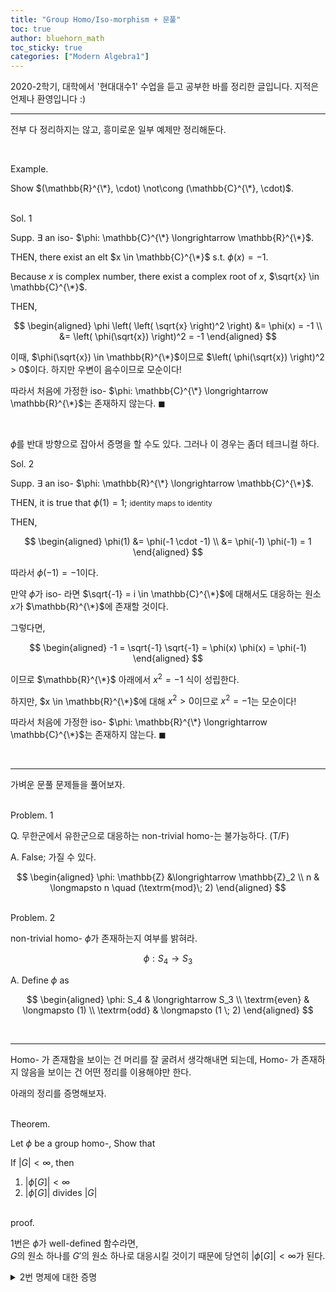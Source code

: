 ```yaml
---
title: "Group Homo/Iso-morphism + 문풀"
toc: true
author: bluehorn_math
toc_sticky: true
categories: ["Modern Algebra1"]
---
```



2020-2학기, 대학에서 '현대대수1' 수업을 듣고 공부한 바를 정리한 글입니다. 지적은 언제나 환영입니다 :)

<hr>

전부 다 정리하지는 않고, 흥미로운 일부 예제만 정리해둔다.

<br>

<span class="statement-title">Example.</span><br>

Show $(\mathbb{R}^{\*}, \cdot) \not\cong (\mathbb{C}^{\*}, \cdot)$.

<br>
<span class="statement-title">Sol. 1</span><br>

<div class="proof" markdown="1">

Supp. $\exists$ an iso- $\phi: \mathbb{C}^{\*} \longrightarrow \mathbb{R}^{\*}$.

THEN, there exist an elt $x \in \mathbb{C}^{\*}$ s.t. $\phi(x) = -1$.

Because $x$ is complex number, there exist a  complex root of $x$, $\sqrt{x} \in \mathbb{C}^{\*}$.

THEN,

$$
\begin{aligned}
\phi \left( \left( \sqrt{x} \right)^2 \right) &= \phi(x) = -1 \\
&= \left( \phi(\sqrt{x}) \right)^2 = -1
\end{aligned}
$$

이때, $\phi(\sqrt{x}) \in \mathbb{R}^{\*}$이므로 $\left( \phi(\sqrt{x}) \right)^2 > 0$이다. 하지만 우변이 음수이므로 모순이다!

따라서 처음에 가정한 iso- $\phi: \mathbb{C}^{\*} \longrightarrow \mathbb{R}^{\*}$는 존재하지 않는다. $\blacksquare$

</div><br>

$\phi$를 반대 방향으로 잡아서 증명을 할 수도 있다. 그러나 이 경우는 좀더 테크니컬 하다.

<span class="statement-title">Sol. 2</span><br>

<div class="proof" markdown="1">

Supp. $\exists$ an iso- $\phi: \mathbb{R}^{\*} \longrightarrow \mathbb{C}^{\*}$.

THEN, it is true that $\phi(1) = 1$; <small>identity maps to identity</small>

THEN,

$$
\begin{aligned}
    \phi(1) &= \phi(-1 \cdot -1) \\
            &= \phi(-1) \phi(-1) = 1
\end{aligned}
$$

따라서 $\phi(-1) = -1$이다.

만약 $\phi$가 iso- 라면 $\sqrt{-1} = i \in \mathbb{C}^{\*}$에 대해서도 대응하는 원소 $x$가 $\mathbb{R}^{\*}$에 존재할 것이다.

그렇다면,

$$
\begin{aligned}
    -1 = \sqrt{-1} \sqrt{-1} = \phi(x) \phi(x) = \phi(-1)
\end{aligned}
$$

이므로 $\mathbb{R}^{\*}$ 아래에서 $x^2 = -1$ 식이 성립한다.

하지만, $x \in \mathbb{R}^{\*}$에 대해 $x^2 > 0$이므로 $x^2 = -1$는 모순이다!

따라서 처음에 가정한 iso- $\phi: \mathbb{R}^{\*} \longrightarrow \mathbb{C}^{\*}$는 존재하지 않는다. $\blacksquare$

</div>

<br>
<hr>

가벼운 문풀 문제들을 풀어보자.

<br>
<span class="statement-title">Problem.</span> 1<br>

Q. 무한군에서 유한군으로 대응하는 non-trivial homo-는 불가능하다. (T/F)

A. False; 가질 수 있다.

$$
\begin{aligned}
    \phi: \mathbb{Z} &\longrightarrow \mathbb{Z}_2 \\
                  n  & \longmapsto n \quad (\textrm{mod}\; 2)
\end{aligned}
$$

<br>
<span class="statement-title">Problem.</span> 2<br>

non-trivial homo- $\phi$가 존재하는지 여부를 밝혀라.

$$
\phi: S_4 \longrightarrow S_3
$$

A. Define $\phi$ as

$$
\begin{aligned}
    \phi: S_4 & \longrightarrow S_3 \\
        \textrm{even} & \longmapsto (1) \\
        \textrm{odd} & \longmapsto (1 \; 2)
\end{aligned}
$$


<br>
<hr>

Homo- 가 존재함을 보이는 건 머리를 잘 굴려서 생각해내면 되는데, Homo- 가 존재하지 않음을 보이는 건 어떤 정리를 이용해야만 한다.

아래의 정리를 증명해보자.

<br>
<span class="statement-title">Theorem.</span><br>

<div class="notice" markdown="1">

Let $\phi$ be a group homo-, Show that

If $\lvert G \rvert < \infty$, then

1. $\lvert \phi[G] \rvert < \infty$
2. $\lvert \phi[G] \rvert$ divides $\lvert G \rvert$

</div>

<br>
<span class="statement-title">proof.</span><br>

<div class="proof" markdown="1">

1번은 $\phi$가 well-defined 함수라면, <br>
$G$의 원소 하나를 $G'$의 원소 하나로 대응시킬 것이기 때문에 당연히 $\lvert \phi[G] \rvert < \infty$가 된다.

</div>

<details>
<summary>2번 명제에 대한 증명</summary>
<div class="proof" markdown="1">

2번은 $\lvert \phi[G] \rvert$가 $\lvert G \rvert$의 약수라는 점에서 힌트를 얻어 Lagrange Thm을 생각해내고, "그럼 $\lvert \phi[G] \rvert$와 동형일 subgroup $H$가 존재하지 않을까"라고 생각해서 해결하였다.

그래서 우리의 목표는 $\phi[G] \cong H$ for some $H \le G$를 만족하게 하는 iso-인 $\psi$를 찾는 것이 된다.

$\psi$를 아래와 같이 정의해보자.

$$
\begin{aligned}
    \psi: \phi[G] &\longrightarrow H \subseteq G\\
               g' &\longmapsto \textrm{inv. of} \; g'
\end{aligned}
$$

즉, $\psi$를 $\phi^{-1}$로 설정한 것이다!

사실 homo- $\phi$에 대해서는 아래의 두 명제가 성립한다.

1. $H \le G \implies \phi[H] \le G'$
2. $H' \le G'\implies \phi^{-1}[H'] \le G$

이 명제를 잘 조합해보면 되는데,

$G \le G$이므로 $\phi[G] \le G'$이다.

여기서 $\phi^{-1}$를 취하면, $\phi^{-1} \left[ \phi [G] \right] \le G$가 된다.

즉, 우리가 찾으려는 $H$는 사실 $\phi^{-1} \left[ \phi [G] \right] = \psi \left[ \phi [G] \right]$인 것이다.

<br>

그렇담 우리는 $\lvert \phi[G] \rvert = \lvert \phi^{-1} \left[ \phi [G] \right] \rvert$만 보이면 충분하다.

만약 서로 다른 $g'_1, g'_2 \in \phi[G]$를 다시 $G$로 보낼 때, $\phi^{-1}(g'_1) = \phi^{-1}(g'_2) = g \in G$라고 가정하자. 이것은 $g \in G$가 $\phi$에 의해 두 가지 원소로 매핑된다는 것이므로 $\phi$의 well-defined에 모순이다.

따라서 $\phi^{-1}$는 1-1이다. 이것은 곧 $\lvert \phi[G] \rvert = \lvert \phi^{-1} \left[ \phi [G] \right] \rvert$를 의미한다.

<br>

$\phi^{-1} \left[ \phi [G] \right] \le G$이므로 Lagrange Thm에 의해 $\lvert \phi^{-1} \left[ \phi [G] \right] \rvert \mid \lvert G \rvert$이다.

이때, $\lvert \phi[G] \rvert = \lvert \phi^{-1} \left[ \phi [G] \right] \rvert$이므로 $\lvert \phi[G] \rvert \mid \lvert G \rvert$이다. $\blacksquare$

</div>
</details>

